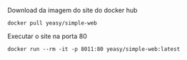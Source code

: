 Download da imagem do site do docker hub
```
docker pull yeasy/simple-web
```

Executar o site na porta 80
```
docker run --rm -it -p 8011:80 yeasy/simple-web:latest
```